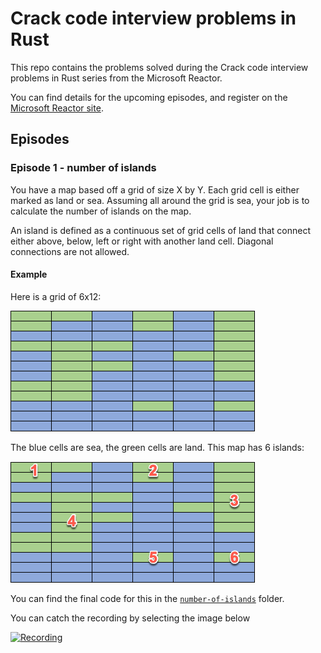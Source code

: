 # Crack code interview problems in Rust

This repo contains the problems solved during the Crack code interview problems in Rust series from the Microsoft Reactor.

You can find details for the upcoming episodes, and register on the [Microsoft Reactor site](https://developer.microsoft.com/reactor/series/S-1063/).

## Episodes

### Episode 1 - number of islands

You have a map based off a grid of size X by Y. Each grid cell is either marked as land or sea.
Assuming all around the grid is sea, your job is to calculate the number of islands on the map.

An island is defined as a continuous set of grid cells of land that connect either above, below, left or right with another land cell. Diagonal connections are not allowed.

#### Example

Here is a grid of 6x12:

![](./number-of-islands/islands-1.png)

The blue cells are sea, the green cells are land. This map has 6 islands:

![](./number-of-islands/islands-2.png)

You can find the final code for this in the [`number-of-islands`](./number-of-islands/) folder.

You can catch the recording by selecting the image below

[![Recording](https://img.youtube.com/vi/ugz1YgoZmzI/0.jpg)](https://youtube.com/watch?v=ugz1YgoZmzI)
